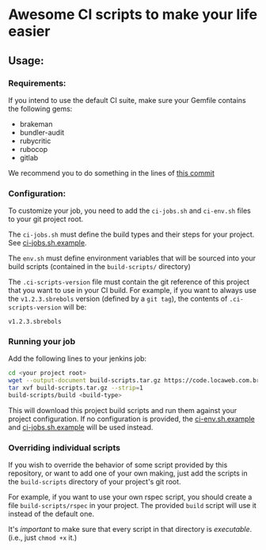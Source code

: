 # Awesome CI scripts to make your life easier

## Usage:

### Requirements:

If you intend to use the default CI suite, make sure your Gemfile contains the
following gems:

- brakeman
- bundler-audit
- rubycritic
- rubocop
- gitlab

We recommend you to do something in the lines of [this commit](https://code.locaweb.com.br/paas/recipes-manager/commit/e2aa7840fb5a50bac146f8ea47119246a75f0516)

### Configuration:

To customize your job, you need to add the `ci-jobs.sh` and `ci-env.sh` files to your
git project root.

The `ci-jobs.sh` must define the build types and their steps for your project. See
[ci-jobs.sh.example](./ci-jobs.sh.example).

The `env.sh` must define environment variables that will be sourced into your
build scripts (contained in the `build-scripts/` directory)

The `.ci-scripts-version` file must contain the git reference of this project
that you want to use in your CI build. For example, if you want to always use
the `v1.2.3.sbrebols` version (defined by a `git tag`), the contents of
`.ci-scripts-version` will be:

```
v1.2.3.sbrebols
```

### Running your job

Add the following lines to your jenkins job:

```sh
cd <your project root>
wget --output-document build-scripts.tar.gz https://code.locaweb.com.br/locawebcommon/ci-scripts/repository/archive.tar.gz?ref="$(cat .ci-scripts-version || echo master)"
tar xvf build-scripts.tar.gz --strip=1
build-scripts/build <build-type>
```

This will download this project build scripts and run them against your project
configuration. If no configuration is provided, the [ci-env.sh.example](./ci-env.sh.example)
and [ci-jobs.sh.example](./ci-jobs.sh.example) will be used instead.

### Overriding individual scripts

If you wish to override the behavior of some script provided by this repository,
or want to add one of your own making, just add the scripts in the
`build-scripts` directory of your project's git root.

For example, if you want to use your own rspec script, you should create a file
`build-scripts/rspec` in your project. The provided `build` script will use it
instead of the default one.

It's *important* to make sure that every script in that directory is
*executable*. (i.e., just `chmod +x` it.)
